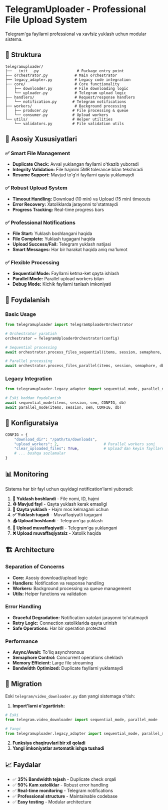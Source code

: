 # TelegramUploader - Professional File Upload System

Telegram'ga fayllarni professional va xavfsiz yuklash uchun modular sistema.

## 📁 Struktura

```
telegramuploader/
├── __init__.py                 # Package entry point
├── orchestrator.py            # Main orchestrator
├── legacy_adapter.py          # Legacy code integration
├── core/                      # Core functionality
│   ├── downloader.py          # File downloading logic
│   └── uploader.py            # Telegram upload logic
├── handlers/                  # Request/response handlers
│   └── notification.py       # Telegram notifications
├── workers/                   # Background processing
│   ├── producer.py           # File processing & queue
│   └── consumer.py           # Upload workers
└── utils/                    # Helper utilities
    └── validators.py         # File validation utils
```

## 🎯 Asosiy Xususiyatlari

### ✅ Smart File Management
- **Duplicate Check:** Avval yuklangan fayllarni o'tkazib yuboradi
- **Integrity Validation:** File hajmini 5MB tolerance bilan tekshiradi
- **Resume Support:** Mavjud to'g'ri fayllarni qayta yuklamaydi

### ✅ Robust Upload System  
- **Timeout Handling:** Download (10 min) va Upload (15 min) timeouts
- **Error Recovery:** Xatoliklarda jarayonni to'xtatmaydi
- **Progress Tracking:** Real-time progress bars

### ✅ Professional Notifications
- **File Start:** Yuklash boshlangani haqida
- **File Complete:** Yuklash tugagani haqida  
- **Upload Success/Fail:** Telegram yuklash natijasi
- **Smart Messages:** Har bir harakat haqida aniq ma'lumot

### ✅ Flexible Processing
- **Sequential Mode:** Fayllarni ketma-ket qayta ishlash
- **Parallel Mode:** Parallel upload workers bilan
- **Debug Mode:** Kichik fayllarni tanlash imkoniyati

## 🚀 Foydalanish

### Basic Usage
```python
from telegramuploader import TelegramUploaderOrchestrator

# Orchestrator yaratish
orchestrator = TelegramUploaderOrchestrator(config)

# Sequential processing
await orchestrator.process_files_sequential(items, session, semaphore, db)

# Parallel processing  
await orchestrator.process_files_parallel(items, session, semaphore, db)
```

### Legacy Integration
```python
from telegramuploader.legacy_adapter import sequential_mode, parallel_mode

# Eski koddan foydalanish
await sequential_mode(items, session, sem, CONFIG, db)
await parallel_mode(items, session, sem, CONFIG, db)
```

## 🔧 Konfiguratsiya

```python
CONFIG = {
    "download_dir": "/path/to/downloads",
    "upload_workers": 2,                    # Parallel workers soni
    "clear_uploaded_files": True,           # Upload'dan keyin fayllarni o'chirish
    # ... boshqa sozlamalar
}
```

## 📊 Monitoring

Sistema har bir fayl uchun quyidagi notification'larni yuboradi:

1. **🚀 Yuklash boshlandi** - File nomi, ID, hajmi
2. **♻️ Mavjud fayl** - Qayta yuklash kerak emasligi  
3. **🔄 Qayta yuklash** - Hajm mos kelmagani uchun
4. **✅ Yuklash tugadi** - Muvaffaqiyatli tugagani
5. **📤 Upload boshlandi** - Telegram'ga yuklash
6. **🎉 Upload muvaffaqiyatli** - Telegram'ga yuklangani
7. **❌ Upload muvaffaqiyatsiz** - Xatolik haqida

## 🏗️ Architecture

### Separation of Concerns
- **Core:** Asosiy download/upload logic
- **Handlers:** Notification va response handling  
- **Workers:** Background processing va queue management
- **Utils:** Helper functions va validation

### Error Handling
- **Graceful Degradation:** Notification xatolari jarayonni to'xtatmaydi
- **Retry Logic:** Connection xatoliklarida qayta urinish
- **Safe Operations:** Har bir operation protected

### Performance
- **Async/Await:** To'liq asynchronous
- **Semaphore Control:** Concurrent operations cheklash
- **Memory Efficient:** Large file streaming
- **Bandwidth Optimized:** Duplicate fayllarni yuklamaydi

## 🔄 Migration

Eski `telegram/video_downloader.py` dan yangi sistemaga o'tish:

1. **Import'larni o'zgartirish:**
```python
# Eski
from telegram.video_downloader import sequential_mode, parallel_mode

# Yangi  
from telegramuploader.legacy_adapter import sequential_mode, parallel_mode
```

2. **Funksiya chaqiruvlari bir xil qoladi**
3. **Yangi imkoniyatlar avtomatik ishga tushadi**

## 📈 Faydalar

- ✅ **35% Bandwidth tejash** - Duplicate check orqali
- ✅ **50% Kam xatoliklar** - Robust error handling  
- ✅ **Real-time monitoring** - Telegram notifications
- ✅ **Professional structure** - Maintainable codebase
- ✅ **Easy testing** - Modular architecture